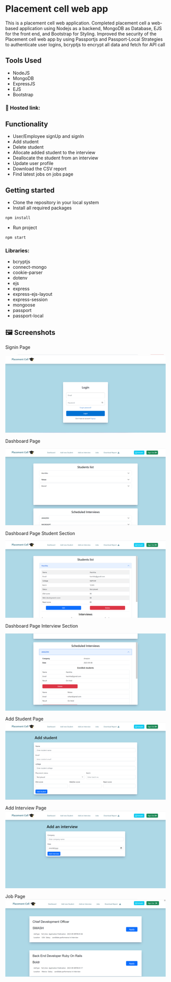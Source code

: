 # Placement cell web app
This is a placement cell web application. 
Completed placement cell a web-based application using Nodejs as a backend, MongoDB as Database, EJS for the front end, and Bootstrap for Styling.
Improved the security of the Placement cell web app by using Passportjs and Passport-Local Strategies to authenticate user logins, bcryptjs to encrypt all data and fetch for API call

## Tools Used 
- NodeJS
- MongoDB
- ExpressJS
- EJS
- Bootstrap

### 🔗 Hosted link: 

## Functionality 
- User/Employee signUp and signIn
- Add student 
- Delete student
- Allocate added student to the interview
- Deallocate the student from an interview
- Update user profile
- Download the CSV report
- Find latest jobs on jobs page
 
## Getting started

* Clone the repository in your local system
* Install all required packages
```bash
npm install 
```
* Run project 
```bash
npm start
```


### Libraries: 
* bcryptjs
* connect-mongo
* cookie-parser
* dotenv
* ejs
* express
* express-ejs-layout
* express-session
* mongoose
* passport
* passport-local

## 🖼️ Screenshots
Signin Page

![Screenshot (294)](assets/images/signin-page.png)

Dashboard Page

![Screenshot (295)](assets/images/dashboard.png)

Dashboard Page Student Section

![Screenshot (297)](assets/images/student-page.png)

Dashboard Page Interview Section

![Screenshot (298)](assets/images/interviews-section.png)

Add Student Page
![Screenshot (299)](assets/images/add-student.png)

Add Interview Page
![Screenshot (300)](assets/images/add-interview.png)

Job Page
![Screenshot (301)](assets/images/jobs-list.png)

